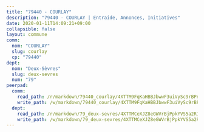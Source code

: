 ```yaml
---
title: "79440 - COURLAY"
description: "79440 - COURLAY | Entraide, Annonces, Initiatives"
date: 2020-01-11T14:09:21+09:00
collapsible: false
layout: commune
comm:
  nom: "COURLAY"
  slug: courlay
  cp: "79440"
dept:
  nom: "Deux-Sèvres"
  slug: deux-sevres
  num: "79"
peerpad:
  comm:
    read_path: /r/markdown/79440_courlay/4XTTM9FqKaHBBJbwwF3uiVySc9rBPnTEP2TxnRrFaeNgB4Mqm
    write_path: /w/markdown/79440_courlay/4XTTM9FqKaHBBJbwwF3uiVySc9rBPnTEP2TxnRrFaeNgB4Mqm-K3TgUfSm9JcHqmyoyGB4S7VPuAxijWMu44Cek39ozUjJzV8ibRccKbu7qLfqSPSMRAXDZePBj6n6YHRUwusBCDCpRcdua2W2593c9stgjbBXTZwN8PiSsFt9X8erWRoKMMBBs7xP
  dept:
    read_path: /r/markdown/79_deux-sevres/4XTTMCeXJZ8eGWVrBjPpkYVS5a2R1QzAM3kbRyUzmkuC1xDcZ
    write_path: /w/markdown/79_deux-sevres/4XTTMCeXJZ8eGWVrBjPpkYVS5a2R1QzAM3kbRyUzmkuC1xDcZ-K3TgUK5JCUUjnpe72fiaSX42JxUz8oM4QHpcPBUyAX8Myfx22cmM4KgnhWTqfctvh4Jvdut6dMpCWq9xpAwJRxEoSjYbBd9FKbPsQbYNeepncyZcGTsQLQmazz5V99tUNR2L8nzH
---
```


